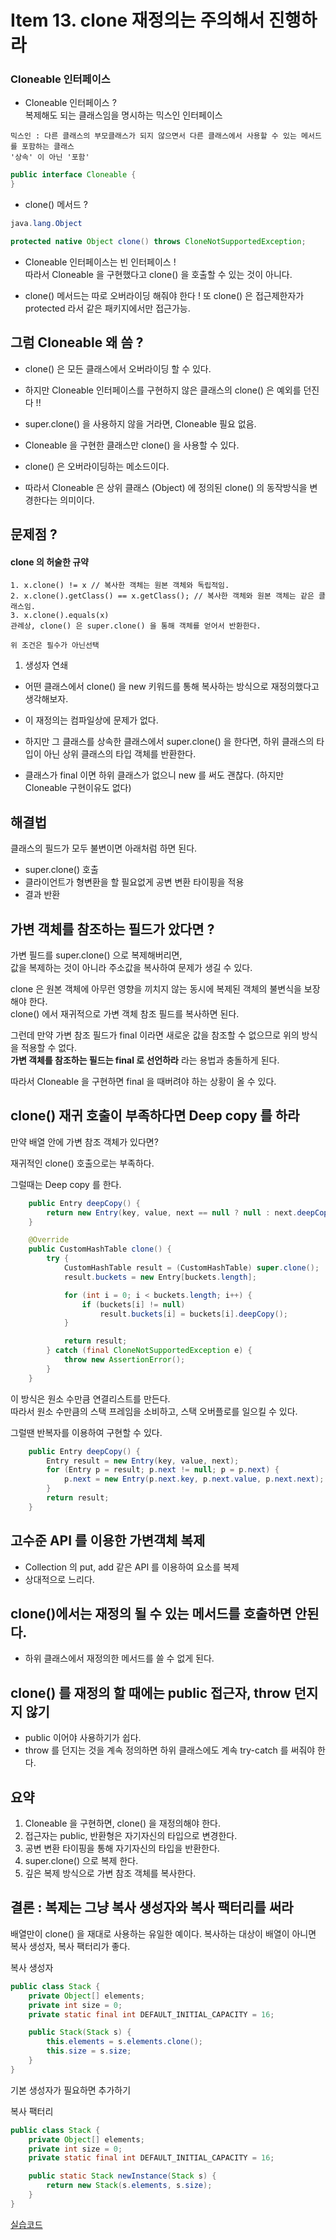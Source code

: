 # Item 13. clone 재정의는 주의해서 진행하라

### Cloneable 인터페이스

 - Cloneable 인터페이스 ?  
 복제해도 되는 클래스임을 명시하는 믹스인 인터페이스
```
믹스인 : 다른 클래스의 부모클래스가 되지 않으면서 다른 클래스에서 사용할 수 있는 메서드를 포함하는 클래스
'상속' 이 아닌 '포함'
```   
```java
public interface Cloneable {
}
```

 - clone() 메서드 ?
```java
java.lang.Object

protected native Object clone() throws CloneNotSupportedException;
```

 - Cloneable 인터페이스는 빈 인터페이스 !  
 따라서 Cloneable 을 구현했다고 clone() 을 호출할 수 있는 것이 아니다.
 
 - clone() 메서드는 따로 오버라이딩 해줘야 한다 !
   또 clone() 은 접근제한자가 protected 라서 같은 패키지에서만 접근가능.
   
## 그럼 Cloneable 왜 씀 ?

 - clone() 은 모든 클래스에서 오버라이딩 할 수 있다.
 - 하지만 Cloneable 인터페이스를 구현하지 않은 클래스의 clone() 은 예외를 던진다 !!  
 
 - super.clone() 을 사용하지 않을 거라면, Cloneable 필요 없음.
 
 - Cloneable 을 구현한 클래스만 clone() 을 사용할 수 있다.
 - clone() 은 오버라이딩하는 메소드이다.
 - 따라서 Cloneable 은 상위 클래스 (Object) 에 정의된 clone() 의 동작방식을 변경한다는 의미이다.
 
 
## 문제점 ?

#### clone 의 **허술한** 규약
```
1. x.clone() != x // 복사한 객체는 원본 객체와 독립적임.
2. x.clone().getClass() == x.getClass(); // 복사한 객체와 원본 객체는 같은 클래스임.
3. x.clone().equals(x)
관례상, clone() 은 super.clone() 을 통해 객체를 얻어서 반환한다.

위 조건은 필수가 아닌선택
```


1. 생성자 연쇄
  - 어떤 클래스에서 clone() 을 new 키워드를 통해 복사하는 방식으로 재정의했다고 생각해보자.
  - 이 재정의는 컴파일상에 문제가 없다.
  - 하지만 그 클래스를 상속한 클래스에서 super.clone() 을 한다면, 하위 클래스의 타입이 아닌 상위 클래스의 타입 객체를 반환한다.
  
  - 클래스가 final 이면 하위 클래스가 없으니 new 를 써도 괜찮다. (하지만 Cloneable 구현이유도 없다)
  

## 해결법
클래스의 필드가 모두 불변이면 아래처럼 하면 된다.

 - super.clone() 호출
 - 클라이언트가 형변환을 할 필요없게 공변 변환 타이핑을 적용
 - 결과 반환
 
 
## 가변 객체를 참조하는 필드가 았다면 ?
가변 필드를 super.clone() 으로 복제해버리면,  
값을 복제하는 것이 아니라 주소값을 복사하여 문제가 생길 수 있다.  

clone 은 원본 객체에 아무런 영향을 끼치지 않는 동시에 복제된 객체의 불변식을 보장해야 한다.  
clone() 에서 재귀적으로 가변 객체 참조 필드를 복사하면 된다.  

그런데 만약 가변 참조 필드가 final 이라면 새로운 값을 참조할 수 없으므로 위의 방식을 적용할 수 없다.  
**가변 객체를 참조하는 필드는 final 로 선언하라** 라는 용법과 충돌하게 된다.

따라서 Cloneable 을 구현하면 final 을 때버려야 하는 상황이 올 수 있다.


## clone() 재귀 호출이 부족하다면 Deep copy 를 하라
만약 배열 안에 가변 참조 객체가 있다면?

재귀적인 clone() 호출으로는 부족하다.

그럴때는 Deep copy 를 한다.
```java
    public Entry deepCopy() {
        return new Entry(key, value, next == null ? null : next.deepCopy());
    }
```
```java
    @Override
    public CustomHashTable clone() {
        try {
            CustomHashTable result = (CustomHashTable) super.clone();
            result.buckets = new Entry[buckets.length];

            for (int i = 0; i < buckets.length; i++) {
                if (buckets[i] != null)
                    result.buckets[i] = buckets[i].deepCopy();
            }

            return result;
        } catch (final CloneNotSupportedException e) {
            throw new AssertionError();
        }
    }
```

이 방식은 원소 수만큼 연결리스트를 만든다.  
따라서 원소 수만큼의 스택 프레임을 소비하고, 스택 오버플로를 일으킬 수 있다.  

그럴땐 반복자를 이용하여 구현할 수 있다.
```java
    public Entry deepCopy() {
        Entry result = new Entry(key, value, next);
        for (Entry p = result; p.next != null; p = p.next) {
            p.next = new Entry(p.next.key, p.next.value, p.next.next);
        }
        return result;
    }
```

## 고수준 API 를 이용한 가변객체 복제
 - Collection 의 put, add 같은 API 를 이용하여 요소를 복제
 - 상대적으로 느리다.

## clone()에서는 재정의 될 수 있는 메서드를 호출하면 안된다.
 - 하위 클래스에서 재정의한 메서드를 쓸 수 없게 된다.
 
## clone() 를 재정의 할 때에는 public 접근자, throw 던지지 않기
 - public 이어야 사용하기가 쉽다.
 - throw 를 던지는 것을 계속 정의하면 하위 클래스에도 계속 try-catch 를 써줘야 한다.
 
## 요약
 1. Cloneable 을 구현하면, clone() 을 재정의해야 한다.
 2. 접근자는 public, 반환형은 자기자신의 타입으로 변경한다.
 3. 공변 변환 타이핑을 통해 자기자신의 타입을 반환한다.
 4. super.clone() 으로 복제 한다.
 5. 깊은 복제 방식으로 가변 참조 객체를 복사한다.
 
## 결론 : 복제는 그냥 복사 생성자와 복사 팩터리를 써라
배열만이 clone() 을 재대로 사용하는 유일한 예이다.
복사하는 대상이 배열이 아니면 복사 생성자, 복사 팩터리가 좋다.

복사 생성자
```java
public class Stack {
    private Object[] elements;
    private int size = 0;
    private static final int DEFAULT_INITIAL_CAPACITY = 16;

    public Stack(Stack s) {
        this.elements = s.elements.clone();
        this.size = s.size;
    }
}
```
기본 생성자가 필요하면 추가하기


복사 팩터리
```java
public class Stack {
    private Object[] elements;
    private int size = 0;
    private static final int DEFAULT_INITIAL_CAPACITY = 16;

    public static Stack newInstance(Stack s) {
        return new Stack(s.elements, s.size);
    }
}
```

[실습코드](https://github.com/cmg1411/effectiveJava/tree/master/src/main/java/Day13)
